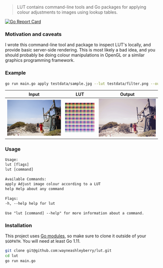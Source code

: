 > LUT contains command-line tools and Go packages for applying colour adjustments to images using lookup tables.

[![Go Report Card](https://goreportcard.com/badge/github.com/wayneashleyberry/lut)](https://goreportcard.com/report/github.com/wayneashleyberry/lut)

### Motivation and caveats

I wrote this command-line tool and package to inspect LUT's locally, and provide basic server-side rendering. This is most likely a bad idea, and you should probably be doing colour manipulations in OpenGL or a similar graphics programming framework.

### Example

```sh
go run main.go apply testdata/sample.jpg --lut testdata/filter.png --out testdata/output.jpg
```

| Input                                                                                     | LUT                                                                                       | Output                                                                                    |
| ----------------------------------------------------------------------------------------- | ----------------------------------------------------------------------------------------- | ----------------------------------------------------------------------------------------- |
| ![...](https://raw.githubusercontent.com/wayneashleyberry/lut/master/testdata/sample.jpg) | ![...](https://raw.githubusercontent.com/wayneashleyberry/lut/master/testdata/filter.png) | ![...](https://raw.githubusercontent.com/wayneashleyberry/lut/master/testdata/output.jpg) |

### Usage

```
Usage:
lut [flags]
lut [command]

Available Commands:
apply Adjust image colour according to a LUT
help Help about any command

Flags:
-h, --help help for lut

Use "lut [command] --help" for more information about a command.
```

### Installation

This project uses [Go modules](https://blog.golang.org/modules2019), so make sure to clone it outside of your `$GOPATH`. You will need at least Go 1.11.

```sh
git clone git@github.com:wayneashleyberry/lut.git
cd lut
go run main.go
```
